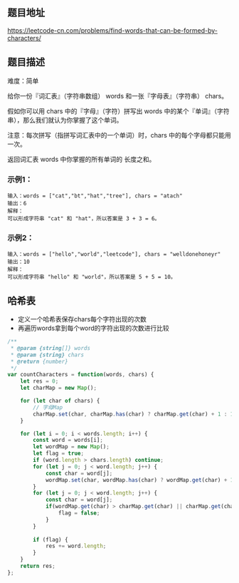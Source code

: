 ## 题目地址

https://leetcode-cn.com/problems/find-words-that-can-be-formed-by-characters/

## 题目描述

难度：简单

给你一份『词汇表』（字符串数组） words 和一张『字母表』（字符串） chars。

假如你可以用 chars 中的『字母』（字符）拼写出 words 中的某个『单词』（字符串），那么我们就认为你掌握了这个单词。

注意：每次拼写（指拼写词汇表中的一个单词）时，chars 中的每个字母都只能用一次。

返回词汇表 words 中你掌握的所有单词的 长度之和。

### 示例1：

```
输入：words = ["cat","bt","hat","tree"], chars = "atach"
输出：6
解释： 
可以形成字符串 "cat" 和 "hat"，所以答案是 3 + 3 = 6。
```
### 示例2：

```
输入：words = ["hello","world","leetcode"], chars = "welldonehoneyr"
输出：10
解释：
可以形成字符串 "hello" 和 "world"，所以答案是 5 + 5 = 10。
```

## 哈希表

- 定义一个哈希表保存chars每个字符出现的次数
- 再遍历words拿到每个word的字符出现的次数进行比较

```js
/**
 * @param {string[]} words
 * @param {string} chars
 * @return {number}
 */
var countCharacters = function(words, chars) {
	let res = 0;
	let charMap = new Map();

	for (let char of chars) {
		// 字母Map
		charMap.set(char, charMap.has(char) ? charMap.get(char) + 1 : 1);
	}

    for (let i = 0; i < words.length; i++) {
		const word = words[i];
		let wordMap = new Map();
		let flag = true;
		if (word.length > chars.length) continue;
		for (let j = 0; j < word.length; j++) {
			const char = word[j];
			wordMap.set(char, wordMap.has(char) ? wordMap.get(char) + 1 : 1);
		}
		for (let j = 0; j < word.length; j++) {
			const char = word[j];
			if(wordMap.get(char) > charMap.get(char) || charMap.get(char) === undefined) {
				flag = false;
			}
		}
		
		if (flag) {
			res += word.length;
		}
	}
	return res;
};
```


